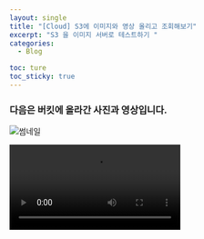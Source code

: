 ```yaml
---
layout: single
title: "[Cloud] S3에 이미지와 영상 올리고 조회해보기"
excerpt: "S3 을 이미지 서버로 테스트하기 "
categories:
  - Blog

toc: ture
toc_sticky: true
---
```


<!-- 위는 머릿말임 아래부터 포스트 본문 -->

### 다음은 버킷에 올라간 사진과 영상입니다.

![썸네일](https://kr.object.ncloudstorage.com/ksqrt1/%EB%9E%84%EB%A1%9C.jpg)

<video controls>
  <source src="https://kr.object.ncloudstorage.com/ksqrt1/%EB%AF%B8%EC%B9%9C%EC%9C%A1%EC%A6%99%EC%A4%84%EC%A4%84%2C%2C%21%20%EB%B2%8C%EC%A7%91%EA%BF%80%20%EC%95%8C%EB%A1%9C%EC%97%90%20%EB%A8%B9%EB%B0%A9%EC%9E%85%EB%8B%88%EB%8B%A4%21%21.mp4" type="video/mp4">
  Your browser does not support the video tag.
</video>
